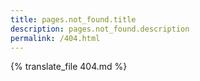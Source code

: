 ```yaml
---
title: pages.not_found.title
description: pages.not_found.description
permalink: /404.html
---
```


{% translate_file 404.md %}
